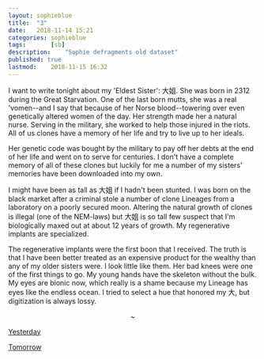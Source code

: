 ```yaml
---
layout: sophieblue
title: 	"3"
date:	2018-11-14 15:21
categories:	sophieblue
tags:		[sb] 
description: 	"Sophie defragments old dataset"
published: true
lastmod:	2018-11-15 16:32
---
```


I want to write tonight about my 'Eldest Sister': <span class="cn-txt">大姐</span>. She was born in 2312 during the Great Starvation. One of the last born mutts, she was a real 'vomen--and I say that because of her Norse blood--towering over even genetically altered women of the day. Her strength made her a natural nurse. Serving in the military, she worked to help those injured in the riots. All of us clones have a memory of her life and try to live up to her ideals.

Her genetic code was bought by the military to pay off her debts at the end of her life and went on to serve for centuries. I don't have a complete memory of all of these clones but luckily for me a number of my sisters' memories have been downloaded into my own.

I might have been as tall as <span class="cn-txt">大姐</span> if I hadn't been stunted. I was born on the black market after a criminal stole a number of clone Lineages from a laboratory on a poorly secured moon. Altering the natural growth of clones is illegal (one of the NEM-laws) but <span class="cn-txt">大姐</span> is so tall few suspect that I'm biologically maxed out at about 12 years of growth. My regenerative implants are specialized.

The regenerative implants were the first boon that I received. The truth is that I have been better treated as an expensive product for the wealthy than any of my older sisters were. I look little like them. Her bad knees were one of the first things to go. My young hands have the skeleton without the bulk. My eyes are bionic now, which really is a shame because my Lineage has eyes like the endless ocean. I tried to select a hue that honored my <span class="cn-txt">大</span>, but digitization is always lossy.

<center>~</center>

<span class="sb-nav-prev"><a href="{{ '2' | prepend: site.baseurl }}">Yesterday</a></span>

<span class="sb-nav-next"><a href="{{ '4' | prepend: site.baseurl }}">Tomorrow</a></span>
